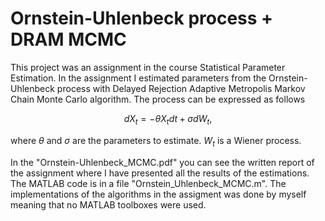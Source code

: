 # Ornstein-Uhlenbeck process + DRAM MCMC

This project was an assignment in the course Statistical Parameter Estimation. In the assignment I estimated parameters from the Ornstein-Uhlenbeck process with Delayed Rejection Adaptive Metropolis Markov Chain Monte Carlo algorithm. The process can be expressed as follows
```math
dX_{t} = -\theta X_{t} dt + \sigma dW_{t},
```
where $\theta$ and $\sigma$ are the parameters to estimate. $W_{t}$ is a Wiener process.

In the "Ornstein-Uhlenbeck_MCMC.pdf" you can see the written report of the assignment where I have presented all the results of the estimations. The MATLAB code is in a file "Ornstein_Uhlenbeck_MCMC.m". The implementations of the algorithms in the assigment was done by myself meaning that no MATLAB toolboxes were used.
